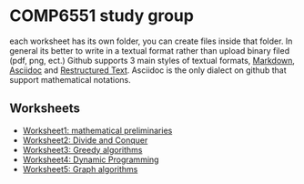 # COMP6551 study group

each worksheet has its own folder, you can create files inside that folder.
In general its better to write in a textual format rather than upload binary filed (pdf, png, ect.)
Github supports 3 main styles of textual formats, [Markdown], [Asciidoc] and [Restructured Text].
Asciidoc is the only dialect on github that support mathematical notations.


[Markdown]: https://guides.github.com/features/mastering-markdown/
[Asciidoc]: https://asciidoc.org/
[restructured Text]: https://www.sphinx-doc.org/en/master/usage/restructuredtext/basics.html

## Worksheets
* [Worksheet1: mathematical preliminaries](ws1/)
* [Worksheet2: Divide and Conquer](ws2/)
* [Worksheet3: Greedy algorithms](ws3/)
* [Worksheet4: Dynamic Programming](ws4/)
* [Worksheet5: Graph algorithms](ws5/)
